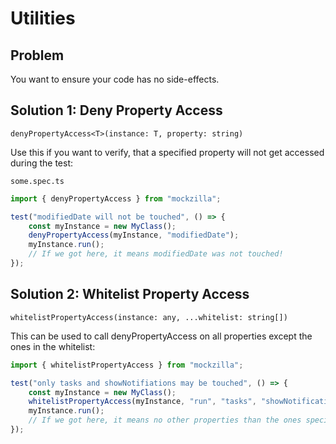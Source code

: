 # Utilities

## Problem

You want to ensure your code has no side-effects.

## Solution 1: Deny Property Access

`denyPropertyAccess<T>(instance: T, property: string)`

Use this if you want to verify, that a specified property will not get accessed during the test:

`some.spec.ts`

```TypeScript
import { denyPropertyAccess } from "mockzilla";

test("modifiedDate will not be touched", () => {
    const myInstance = new MyClass();
    denyPropertyAccess(myInstance, "modifiedDate");
    myInstance.run();
    // If we got here, it means modifiedDate was not touched!
});
```

## Solution 2: Whitelist Property Access

`whitelistPropertyAccess(instance: any, ...whitelist: string[])`

This can be used to call denyPropertyAccess on all properties except the ones in the whitelist:

```TypeScript
import { whitelistPropertyAccess } from "mockzilla";

test("only tasks and showNotifiations may be touched", () => {
    const myInstance = new MyClass();
    whitelistPropertyAccess(myInstance, "run", "tasks", "showNotification");
    myInstance.run();
    // If we got here, it means no other properties than the ones specified above have been touched!
});
```
